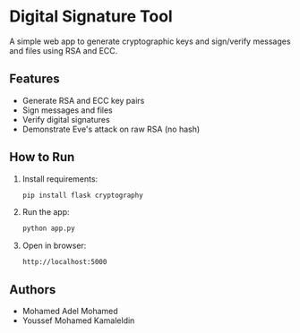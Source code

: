 # Digital Signature Tool

A simple web app to generate cryptographic keys and sign/verify messages and files using RSA and ECC.

## Features

* Generate RSA and ECC key pairs
* Sign messages and files
* Verify digital signatures
* Demonstrate Eve's attack on raw RSA (no hash)

## How to Run

1. Install requirements:

   ```bash
   pip install flask cryptography
   ```

2. Run the app:

   ```bash
   python app.py
   ```

3. Open in browser:

   ```
   http://localhost:5000
   ```

## Authors

* Mohamed Adel Mohamed
* Youssef Mohamed Kamaleldin
